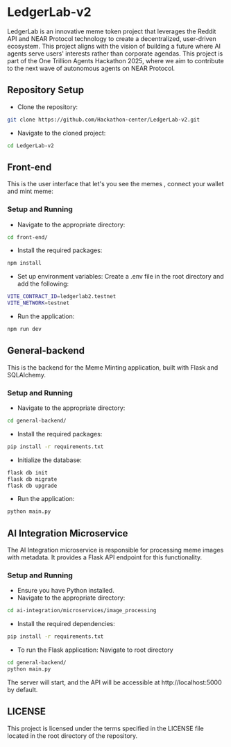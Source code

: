 # LedgerLab-v2

LedgerLab is an innovative meme token project that leverages the Reddit API and NEAR Protocol technology to create a decentralized, user-driven ecosystem. This project aligns with the vision of building a future where AI agents serve users' interests rather than corporate agendas. This project is part of the One Trillion Agents Hackathon 2025, where we aim to contribute to the next wave of autonomous agents on NEAR Protocol.

## Repository Setup

- Clone the repository:

```bash
git clone https://github.com/Hackathon-center/LedgerLab-v2.git
```

- Navigate to the cloned project:

```bash
cd LedgerLab-v2
```

## Front-end

This is the user interface that let's you see the memes , connect your wallet and mint meme:

### Setup and Running

- Navigate to the appropriate directory:

```bash
cd front-end/
```

- Install the required packages:

```bash
npm install
```

- Set up environment variables:
  Create a .env file in the root directory and add the following:

```bash
VITE_CONTRACT_ID=ledgerlab2.testnet
VITE_NETWORK=testnet
```

- Run the application:

```bash
npm run dev
```

## General-backend

This is the backend for the Meme Minting application, built with Flask and SQLAlchemy.

### Setup and Running

- Navigate to the appropriate directory:

```bash
cd general-backend/
```

- Install the required packages:

```bash
pip install -r requirements.txt
```

- Initialize the database:

```bash
flask db init
flask db migrate
flask db upgrade
```

- Run the application:

```bash
python main.py
```

## AI Integration Microservice

The AI Integration microservice is responsible for processing meme images with metadata. It provides a Flask API endpoint for this functionality.

### Setup and Running

- Ensure you have Python installed.
- Navigate to the appropriate directory:

```bash
cd ai-integration/microservices/image_processing
```

- Install the required dependencies:

```bash
pip install -r requirements.txt
```

- To run the Flask application:
  Navigate to root directory

```bash
cd general-backend/
python main.py
```

The server will start, and the API will be accessible at http://localhost:5000 by default.

## LICENSE

This project is licensed under the terms specified in the LICENSE file located in the root directory of the repository.
